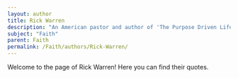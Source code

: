 ```yaml
---
layout: author
title: Rick Warren
description: "An American pastor and author of 'The Purpose Driven Life', which discusses faith, purpose, and the role of belief in one's life."
subject: "Faith"
parent: Faith
permalink: /Faith/authors/Rick-Warren/
---
```


Welcome to the page of Rick Warren! Here you can find their quotes.
